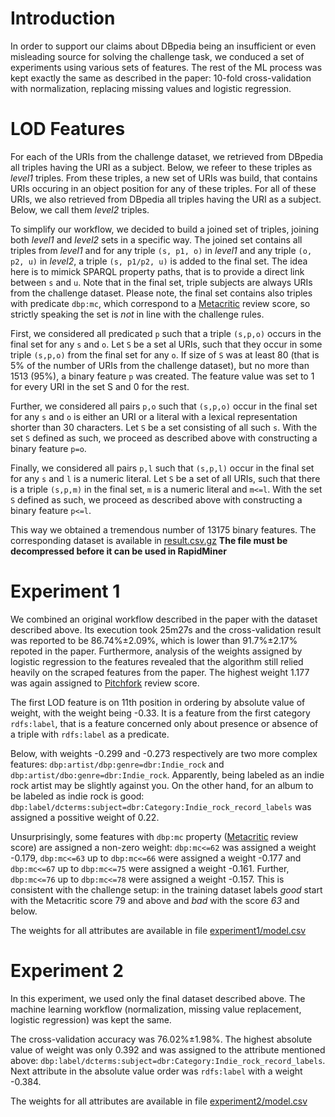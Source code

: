 # Introduction

In order to support our claims about DBpedia being an insufficient or even misleading source for solving the challenge task, we conduced a set of experiments using various sets of features.
The rest of the ML process was kept exactly the same as described in the paper: 10-fold cross-validation with normalization, replacing missing values and logistic regression.

# LOD Features 

For each of the URIs from the challenge dataset, we retrieved from DBpedia all triples having the URI as a subject. 
Below, we refeer to these triples as *level1* triples.
From these triples, a new set of URIs was build, that contains URIs occuring in an object position for any of these triples.
For all of these URIs, we also retrieved from DBpedia all triples having the URI as a subject.
Below, we call them *level2* triples.

To simplify our workflow, we decided to build a joined set of triples, joining both *level1* and *level2* sets in a specific way.
The joined set contains all triples from *level1* and for any triple `(s, p1, o)` in *level1* and any triple `(o, p2, u)` in *level2*, a triple `(s, p1/p2, u)` is added to the final set.
The idea here is to mimick SPARQL property paths, that is to provide a direct link between `s` and `u`.
Note that in the final set, triple subjects are always URIs from the challenge dataset.
Please note, the final set contains also triples with predicate `dbp:mc`, which correspond to a [Metacritic](metacritic.com) review score, so strictly speaking the set is *not* in line with the challenge rules.

First, we considered all predicated `p` such that a triple `(s,p,o)` occurs in the final set for any `s` and `o`.
Let `S` be a set al URIs, such that they occur in some triple `(s,p,o)` from the final set for any `o`.
If size of `S` was at least 80 (that is 5% of the number of URIs from the challenge dataset), but no more than 1513 (95%), a binary feature `p` was created.
The feature value was set to 1 for every URI in the set S and 0 for the rest.

Further, we considered all pairs `p,o` such that `(s,p,o)` occur in the final set for any `s` and `o` is either an URI or a literal with a lexical representation shorter than 30 characters.
Let `S` be a set consisting of all such `s`.
With the set `S` defined as such, we proceed as described above with constructing a binary feature `p=o`.

Finally, we considered all pairs `p,l` such that `(s,p,l)` occur in the final set for any `s` and `l` is a numeric literal.
Let `S` be a set of all URIs, such that there is a triple `(s,p,m)` in the final set, `m` is a numeric literal and `m<=l`.
With the set `S` defined as such, we proceed as described above with constructing a binary feature `p<=l`.

This way we obtained a tremendous number of 13175 binary features.
The corresponding dataset is available in [result.csv.gz](result.csv.gz)
**The file must be decompressed before it can be used in RapidMiner**


# Experiment 1

We combined an original workflow described in the paper with the dataset described above. Its execution took 25m27s and the cross-validation result was reported to be 86.74%±2.09%, which is lower than 91.7%±2.17\% repoted in the paper.
Furthermore, analysis of the weights assigned by logistic regression to the features revealed that the algorithm still relied heavily on the scraped features from the paper.
The highest weight 1.177 was again assigned to [Pitchfork](pitchfork.com) review score.

The first LOD feature is on 11th position in ordering by absolute value of weight, with the weight being -0.33. It is a feature from the first category `rdfs:label`, that is a feature concerned only about presence or absence of a triple with `rdfs:label` as a predicate.

Below, with weights -0.299 and -0.273 respectively are two more complex features: `dbp:artist/dbp:genre=dbr:Indie_rock` and `dbp:artist/dbo:genre=dbr:Indie_rock`.
Apparently, being labeled as an indie rock artist may be slightly against you.
On the other hand, for an album to be labeled as indie rock is good: `dbp:label/dcterms:subject=dbr:Category:Indie_rock_record_labels` was assigned a possitive weight of 0.22.

Unsurprisingly, some features with `dbp:mc` property ([Metacritic](metacritic.com) review score) are assigned a non-zero weight: `dbp:mc<=62` was assigned a weight -0.179, `dbp:mc<=63` up to `dbp:mc<=66` were assigned a weight -0.177 and `dbp:mc<=67` up to `dbp:mc<=75` were assigned a weight -0.161.
Further, `dbp:mc<=76` up to `dbp:mc<=78` were assigned a weight -0.157.
This is consistent with the challenge setup: in the training dataset labels *good* start with the Metacritic score 79 and above and *bad* with the score *63* and below.

The weights for all attributes are available in file [experiment1/model.csv](experiment1/model.csv)


# Experiment 2

In this experiment, we used only the final dataset described above.
The machine learning workflow (normalization, missing value replacement, logistic regression) was kept the same.

The cross-validation accuracy was 76.02%±1.98%.
The highest absolute value of weight was only 0.392 and was assigned to the attribute mentioned above: `dbp:label/dcterms:subject=dbr:Category:Indie_rock_record_labels`.
Next attribute in the absolute value order was `rdfs:label` with a weight -0.384.

The weights for all attributes are available in file [experiment2/model.csv](experiment2/model.csv)


